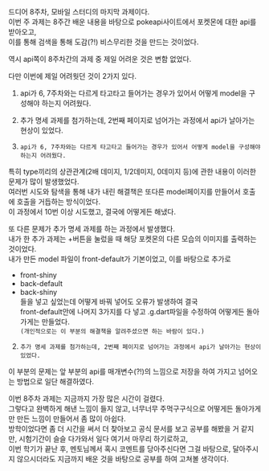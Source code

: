 드디어 8주차, 모바일 스터디의 마지막 과제이다.  
이번 주 과제는 8주간 배운 내용을 바탕으로 pokeapi사이트에서 포켓몬에 대한 api를 받아오고,  
이를 통해 검색을 통해 도감(?!) 비스무리한 것을 만드는 것이었다.

역시 api쪽이 8주차간의 과제 중 제일 어려운 것은 변함 없었다.

다만 이번에 제일 어려웟던 것이 2가지 있다.

1. api가 6, 7주차와는 다르게 타고타고 들어가는 경우가 있어서 어떻게 model을 구성해야 하는지 어려웠다.
2. 추가 명세 과제를 첨가하는데, 2번째 페이지로 넘어가는 과정에서 api가 날아가는 현상이 있었다.

3. `api가 6, 7주차와는 다르게 타고타고 들어가는 경우가 있어서 어떻게 model을 구성해야 하는지 어려웠다.`

특히 type끼리의 상관관계(2배 데미지, 1/2데미지, 0데미지 등)에 관한 내용이 이러한 문제가 많이 발생했었다.  
여러번 시도와 탐색을 통해 내가 내린 해결책은 또다른 model페이지를 만들어서 호출에 호출을 거듭하는 방식이었다.  
이 과정에서 10번 이상 시도했고, 결국에 어떻게든 해냈다.

또 다른 문제가 추가 명세 과제를 하는 과정에서 발생했다.  
내가 한 추가 과제는 +버튼을 눌렀을 때 해당 포켓몬의 다른 모습의 이미지를 출력하는 것이었다.  
내가 만든 model 파일이 front-default가 기본이었고, 이를 바탕으로 추가로

- front-shiny
- back-default
- back-shiny  
  들을 넣고 싶었는데 어떻게 바꿔 넣어도 오류가 발생하여 결국  
  front-default안에 나머지 3가지를 다 넣고 .g.dart파일을 수정하여 어떻게든 돌아가게는 만들었다.  
  `(개인적으로는 이 부분의 해결책을 알려주셨으면 하는 바람이 있다.)`

2. `추가 명세 과제를 첨가하는데, 2번째 페이지로 넘어가는 과정에서 api가 날아가는 현상이 있었다.`

이 부분의 문제는 앞 부분의 api를 매개변수(?!)의 느낌으로 저장을 하여 가지고 넘어오는 방법으로 일단 해결하였다.

이번 8주차 과제는 지금까지 가장 많은 시간이 걸렸다.  
그렇다고 완벽하게 해낸 느낌이 들지 않고, 너무너무 주먹구구식으로 어떻게든 돌아가게만 만든 느낌이 만들어서 좀 많이 아쉽다.  
방학이었다면 좀 더 시간을 써서 더 찾아보고 공식 문서를 보고 공부를 해봤을 거 같지만, 시험기간이 슬슬 다가와서 일다 여기서 마무리 하기로하고,  
이번 학기가 끝난 후, 멘토님께서 혹시 코멘트를 당아주신다면 그걸 바탕으로, 달아주시지 않으시더라도 지금까지 배운 것을 바탕으로 공부를 하여 고쳐볼 생각이다.
